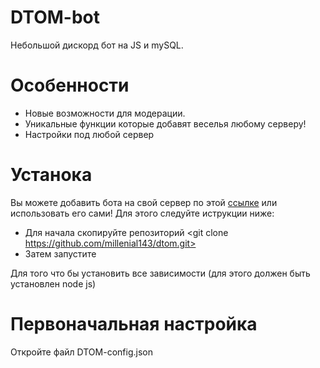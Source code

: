 # DTOM-bot
Небольшой дискорд бот на JS и mySQL.


# Особенности
* Новые возможности для модерации. 
* Уникальные функции которые добавят веселья любому серверу!
* Настройки под любой сервер


# Устанока
Вы можете добавить бота на свой сервер по этой [ссылке](https://discordapp.com/api/oauth2/authorize?client_id=705786467640803358&permissions=262143&scope=bot) или использовать его сами! Для этого следуйте иструкции ниже:
* Для начала скопируйте репозитoрий
    <git clone https://github.com/millenial143/dtom.git>
* Затем запустите
<npm install>
Для того что бы установить все зависимости (для этого должен быть установлен node js)
  
  # Первоначальная настройка
  Откройте файл DTOM-config.json 

